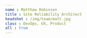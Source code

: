 ```yaml
---
name : Matthew Robinson
title : Site Reliability Architect
headshot : /img/team/matt.jpg
class : DevOps, UX, Product
all : true
---
```

